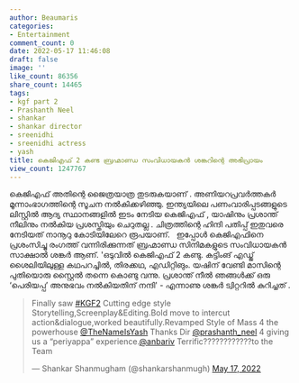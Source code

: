 ```yaml
---
author: Beaumaris
categories:
- Entertainment
comment_count: 0
date: 2022-05-17 11:46:08
draft: false
image: ''
like_count: 86356
share_count: 14465
tags:
- kgf part 2
- Prashanth Neel
- shankar
- shankar director
- sreenidhi
- sreenidhi actress
- yash
title: കെജിഎഫ് 2 കണ്ട ബ്രഹ്മാണ്ഡ സംവിധായകൻ ശങ്കറിന്റെ അഭിപ്രായം
view_count: 1247767
---
```


കെജിഎഫ് അതിന്റെ ജൈത്രയാത്ര തുടരുകയാണ് . അണിയറപ്രവർത്തകർ മൂന്നാംഭാഗത്തിന്റെ സൂചന നൽകിക്കഴിഞ്ഞു. ഇന്ത്യയിലെ പണംവാരിപ്പടങ്ങളുടെ ലിസ്റ്റിൽ ആദ്യ സ്ഥാനങ്ങളിൽ ഇടം നേടിയ കെജിഎഫ് , യാഷിനും പ്രശാന്ത് നീലിനും നൽകിയ പ്രശസ്തിയും ചെറുതല്ല . ചിത്രത്തിന്റെ ഹിന്ദി പതിപ്പ് ഇതുവരെ നേടിയത് നാനൂറു കോടിയിലേറെ രൂപയാണ്. &nbsp; ഇപ്പോൾ കെജിഎഫിനെ പ്രശംസിച്ചു രംഗത്ത് വന്നിരിക്കുന്നത് ബ്രഹ്മാണ്ഡ സിനിമകളുടെ സംവിധായകൻ സാക്ഷാൽ ശങ്കർ ആണ്. 'ഒടുവിൽ കെജിഎഫ് 2 കണ്ടു. കട്ടിംങ് എഡ്ജ് ശൈലിയിലുള്ള കഥപറച്ചിൽ, തിരക്കഥ, എഡിറ്റിങും. യഷിന് വേണ്ടി മാസിന്റെ പുതിയൊരു സ്റ്റൈല്‍ തന്നെ കൊണ്ടു വന്നു. പ്രശാന്ത് നീൽ ഞങ്ങൾക്ക് ഒരു ‘പെരിയപ്പ’ അനുഭവം നൽകിയതിന് നന്ദി' - എന്നാണു ശങ്കർ ട്വിറ്ററിൽ കുറിച്ചത് . 

> Finally saw [#KGF2](https://twitter.com/hashtag/KGF2?src=hash&ref_src=twsrc%5Etfw) Cutting edge style Storytelling,Screenplay&Editing.Bold move to intercut action&dialogue,worked beautifully.Revamped Style of Mass 4 the powerhouse [@TheNameIsYash](https://twitter.com/TheNameIsYash?ref_src=twsrc%5Etfw) Thanks Dir [@prashanth_neel](https://twitter.com/prashanth_neel?ref_src=twsrc%5Etfw) 4 giving us a “periyappa” experience.[@anbariv](https://twitter.com/anbariv?ref_src=twsrc%5Etfw) Terrific????????????to the Team
> 
> — Shankar Shanmugham (@shankarshanmugh) [May 17, 2022](https://twitter.com/shankarshanmugh/status/1526432910001115137?ref_src=twsrc%5Etfw)